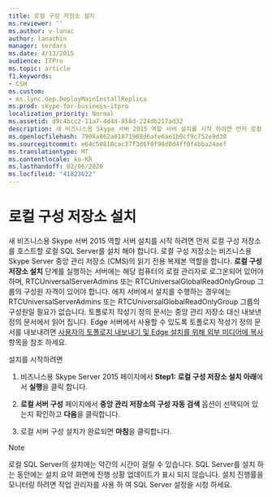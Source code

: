 ```yaml
---
title: 로컬 구성 저장소 설치
ms.reviewer: ''
ms.author: v-lanac
author: lanachin
manager: serdars
ms.date: 4/13/2015
audience: ITPro
ms.topic: article
f1.keywords:
- CSH
ms.custom:
- ms.lync.dep.DeployMainInstallReplica
ms.prod: skype-for-business-itpro
localization_priority: Normal
ms.assetid: d9c4bcc2-11a7-4d4d-858d-224db217ad32
description: 새 비즈니스용 Skype 서버 2015 역할 서버 설치를 시작 하려면 먼저 로컬 구성 저장소를 호스트할 로컬 SQL Server를 설치 해야 합니다. 로컬 구성 저장소는 비즈니스용 Skype Server 중앙 관리 저장소 (CMS)의 읽기 전용 복제본 역할을 합니다. 로컬 구성 저장소 설치 단계를 실행하는 서버에는 해당 컴퓨터의 로컬 관리자로 로그온되어 있어야 하며, RTCUniversalServerAdmins 또는 RTCUniversalGlobalReadOnlyGroup 그룹의 구성원 자격이 있어야 합니다. 에지 서버에서 설치를 수행하는 경우에는 RTCUniversalServerAdmins 또는 RTCUniversalGlobalReadOnlyGroup 그룹의 구성원일 필요가 없습니다. 토폴로지 작성기 정의 문서는 중앙 관리 저장소 대신 내보낸 정의 문서에서 읽어 집니다. Edge 서버에서 사용할 수 있도록 토폴로지 작성기 정의 문서를 내보내려면 사용자의 토폴로지 내보내기 및 Edge 설치를 위해 외부 미디어에 복사 항목을 참조 하세요.
ms.openlocfilehash: 7908a862a01871988d6afe6ae1b0cf9c752e9d30
ms.sourcegitcommit: e64c50818cac37f3d6f0f96d0d4ff0f4bba24aef
ms.translationtype: MT
ms.contentlocale: ko-KR
ms.lasthandoff: 02/06/2020
ms.locfileid: "41823622"
---
```

# <a name="install-local-configuration-store"></a>로컬 구성 저장소 설치

새 비즈니스용 Skype 서버 2015 역할 서버 설치를 시작 하려면 먼저 로컬 구성 저장소를 호스트할 로컬 SQL Server를 설치 해야 합니다. 로컬 구성 저장소는 비즈니스용 Skype Server 중앙 관리 저장소 (CMS)의 읽기 전용 복제본 역할을 합니다. **로컬 구성 저장소 설치** 단계를 실행하는 서버에는 해당 컴퓨터의 로컬 관리자로 로그온되어 있어야 하며, RTCUniversalServerAdmins 또는 RTCUniversalGlobalReadOnlyGroup 그룹의 구성원 자격이 있어야 합니다. 에지 서버에서 설치를 수행하는 경우에는 RTCUniversalServerAdmins 또는 RTCUniversalGlobalReadOnlyGroup 그룹의 구성원일 필요가 없습니다. 토폴로지 작성기 정의 문서는 중앙 관리 저장소 대신 내보낸 정의 문서에서 읽어 집니다. Edge 서버에서 사용할 수 있도록 토폴로지 작성기 정의 문서를 내보내려면 [사용자의 토폴로지 내보내기 및 Edge 설치를 위해 외부 미디어에 복사](https://technet.microsoft.com/library/def9f416-c519-4a72-b242-7d3057d9c1fd.aspx)항목을 참조 하세요.

설치를 시작하려면

1. 비즈니스용 Skype Server 2015 페이지에서 **Step1: 로컬 구성 저장소 설치 아래**에서 **실행**을 클릭 합니다.

2. **로컬 서버 구성** 페이지에서 **중앙 관리 저장소의 구성 자동 검색** 옵션이 선택되어 있는지 확인하고 **다음**을 클릭합니다.

3. 로컬 서버 구성 설치가 완료되면 **마침**을 클릭합니다.

> [!NOTE]
> 로컬 SQL Server의 설치에는 약간의 시간이 걸릴 수 있습니다. SQL Server를 설치 하는 동안에는 설치 요약 화면에 진행 상황 업데이트가 표시 되지 않습니다. 설치 진행률을 모니터링 하려면 작업 관리자를 사용 하 여 SQL Server 설정을 시청 하세요.



